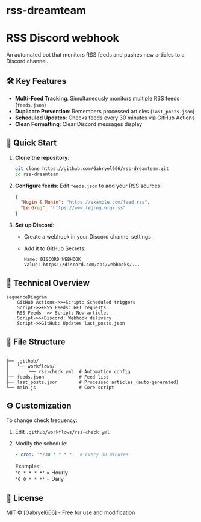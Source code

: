 # rss-dreamteam

# RSS Discord webhook

An automated bot that monitors RSS feeds and pushes new articles to a Discord channel.

## 🛠 Key Features

- **Multi-Feed Tracking**: Simultaneously monitors multiple RSS feeds (`feeds.json`)
- **Duplicate Prevention**: Remembers processed articles (`last_posts.json`)
- **Scheduled Updates**: Checks feeds every 30 minutes via GitHub Actions
- **Clean Formatting**: Clear Discord messages display 

## 🚀 Quick Start

1. **Clone the repository**:

   ```bash
   git clone https://github.com/Gabryel666/rss-dreamteam.git
   cd rss-dreamteam
   ```

2. **Configure feeds**:
   Edit `feeds.json` to add your RSS sources:

   ```json
   {
     "Hugin & Munin": "https://example.com/feed.rss",
     "Le Grog": "https://www.legrog.org/rss"
   }
   ```

3. **Set up Discord**:

   - Create a webhook in your Discord channel settings

   - Add it to GitHub Secrets:

     ```
     Name: DISCORD_WEBHOOK
     Value: https://discord.com/api/webhooks/...
     ```

## 🔧 Technical Overview

```mermaid
sequenceDiagram
    GitHub Actions->>+Script: Scheduled triggers
    Script->>+RSS Feeds: GET requests
    RSS Feeds-->>-Script: New articles
    Script->>+Discord: Webhook delivery
    Script->>GitHub: Updates last_posts.json
```

## 📁 File Structure

```
.
├── .github/
│   └── workflows/
│       └── rss-check.yml  # Automation config
├── feeds.json             # Feed list
├── last_posts.json        # Processed articles (auto-generated)
└── main.js                # Core script
```

## ⚙️ Customization

To change check frequency:

1. Edit `.github/workflows/rss-check.yml`

2. Modify the schedule:

   ```yaml
   - cron: '*/30 * * * *'  # Every 30 minutes
   ```

   Examples:  
   `'0 * * * *'` = Hourly  
   `'0 0 * * *'` = Daily

## 📄 License

MIT © [Gabryel666] - Free for use and modification
